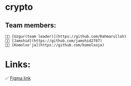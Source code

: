 # crypto

## Team members:

    👨‍💻 [Uzgur(team leader)](https://github.com/Rahmarulloh)
    👨‍💻 [Jamshid](https://github.com/jamshid2787)
    👨‍💻 [Komolxo'ja](https://github.com/komolxoja)

# Links:

✅ [Figma link](https://www.figma.com/file/UvOe7Tn71dVl9gLEwLZAfU/Crypto?type=design&node-id=0-116&mode=design&t=tDnGnnIXck5F5WX3-0)
